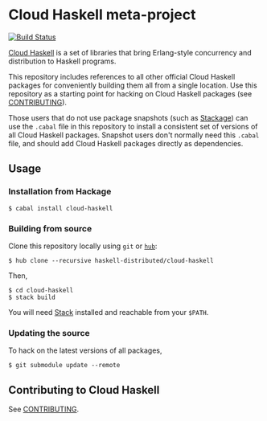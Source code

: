 # Cloud Haskell meta-project

[![Build Status](https://travis-ci.org/haskell-distributed/cloud-haskell.svg?branch=master)](https://travis-ci.org/haskell-distributed/cloud-haskell)

[Cloud Haskell][cloud-haskell] is a set of libraries that bring
Erlang-style concurrency and distribution to Haskell programs.

This repository includes references to all other official Cloud
Haskell packages for conveniently building them all from a single
location. Use this repository as a starting point for hacking on Cloud
Haskell packages (see [CONTRIBUTING](CONTRIBUTING.md)).

Those users that do not use package snapshots (such as
[Stackage][stackage]) can use the `.cabal` file in this repository to
install a consistent set of versions of all Cloud Haskell packages.
Snapshot users don't normally need this `.cabal` file, and should
add Cloud Haskell packages directly as dependencies.

[cloud-haskell]: http://haskell-distributed.github.io/
[stackage]: http://www.stackage.org/

## Usage

### Installation from Hackage

```
$ cabal install cloud-haskell
```

### Building from source

Clone this repository locally using `git` or [`hub`][hub]:

```
$ hub clone --recursive haskell-distributed/cloud-haskell
```

Then,

```
$ cd cloud-haskell
$ stack build
```

You will need [Stack][stack] installed and reachable from your
`$PATH`.

[hub]: https://hub.github.com/
[stack]: https://github.com/commercialhaskell/stack

### Updating the source

To hack on the latest versions of all packages,

```
$ git submodule update --remote
```

## Contributing to Cloud Haskell

See [CONTRIBUTING](CONTRIBUTING.md).
